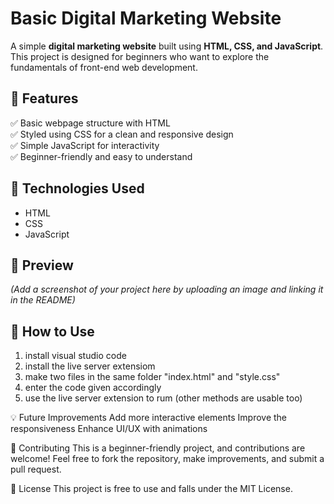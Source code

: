 # Basic Digital Marketing Website  

A simple **digital marketing website** built using **HTML, CSS, and JavaScript**. This project is designed for beginners who want to explore the fundamentals of front-end web development.  

## 🚀 Features  
✅ Basic webpage structure with HTML  
✅ Styled using CSS for a clean and responsive design  
✅ Simple JavaScript for interactivity  
✅ Beginner-friendly and easy to understand  

## 📂 Technologies Used  
- HTML  
- CSS  
- JavaScript  

## 📸 Preview  
*(Add a screenshot of your project here by uploading an image and linking it in the README)*  

## 🎯 How to Use  
1. install visual studio code
2. install the live server extensiom
3. make two files in the same folder "index.html" and "style.css"
4. enter the code given accordingly
5. use the live server extension to rum
   (other methods are usable too)

💡 Future Improvements
Add more interactive elements
Improve the responsiveness
Enhance UI/UX with animations

🤝 Contributing
This is a beginner-friendly project, and contributions are welcome! Feel free to fork the repository, make improvements, and submit a pull request.

📜 License
This project is free to use and falls under the MIT License.
